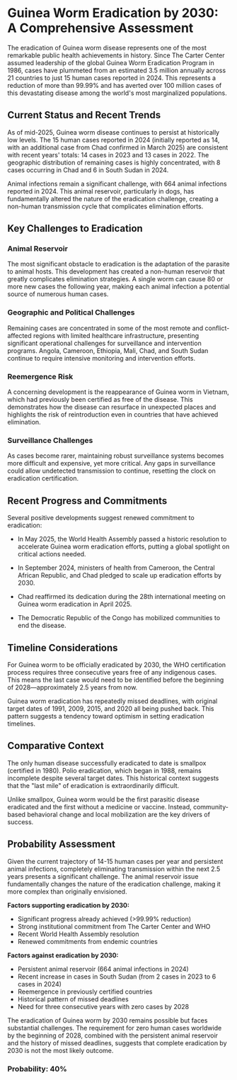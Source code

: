 # Guinea Worm Eradication by 2030: A Comprehensive Assessment

The eradication of Guinea worm disease represents one of the most remarkable public health achievements in history. Since The Carter Center assumed leadership of the global Guinea Worm Eradication Program in 1986, cases have plummeted from an estimated 3.5 million annually across 21 countries to just 15 human cases reported in 2024. This represents a reduction of more than 99.99% and has averted over 100 million cases of this devastating disease among the world's most marginalized populations.

## Current Status and Recent Trends

As of mid-2025, Guinea worm disease continues to persist at historically low levels. The 15 human cases reported in 2024 (initially reported as 14, with an additional case from Chad confirmed in March 2025) are consistent with recent years' totals: 14 cases in 2023 and 13 cases in 2022. The geographic distribution of remaining cases is highly concentrated, with 8 cases occurring in Chad and 6 in South Sudan in 2024.

Animal infections remain a significant challenge, with 664 animal infections reported in 2024. This animal reservoir, particularly in dogs, has fundamentally altered the nature of the eradication challenge, creating a non-human transmission cycle that complicates elimination efforts.

## Key Challenges to Eradication

### Animal Reservoir

The most significant obstacle to eradication is the adaptation of the parasite to animal hosts. This development has created a non-human reservoir that greatly complicates elimination strategies. A single worm can cause 80 or more new cases the following year, making each animal infection a potential source of numerous human cases.

### Geographic and Political Challenges

Remaining cases are concentrated in some of the most remote and conflict-affected regions with limited healthcare infrastructure, presenting significant operational challenges for surveillance and intervention programs. Angola, Cameroon, Ethiopia, Mali, Chad, and South Sudan continue to require intensive monitoring and intervention efforts.

### Reemergence Risk

A concerning development is the reappearance of Guinea worm in Vietnam, which had previously been certified as free of the disease. This demonstrates how the disease can resurface in unexpected places and highlights the risk of reintroduction even in countries that have achieved elimination.

### Surveillance Challenges

As cases become rarer, maintaining robust surveillance systems becomes more difficult and expensive, yet more critical. Any gaps in surveillance could allow undetected transmission to continue, resetting the clock on eradication certification.

## Recent Progress and Commitments

Several positive developments suggest renewed commitment to eradication:

- In May 2025, the World Health Assembly passed a historic resolution to accelerate Guinea worm eradication efforts, putting a global spotlight on critical actions needed.

- In September 2024, ministers of health from Cameroon, the Central African Republic, and Chad pledged to scale up eradication efforts by 2030.

- Chad reaffirmed its dedication during the 28th international meeting on Guinea worm eradication in April 2025.

- The Democratic Republic of the Congo has mobilized communities to end the disease.

## Timeline Considerations

For Guinea worm to be officially eradicated by 2030, the WHO certification process requires three consecutive years free of any indigenous cases. This means the last case would need to be identified before the beginning of 2028—approximately 2.5 years from now.

Guinea worm eradication has repeatedly missed deadlines, with original target dates of 1991, 2009, 2015, and 2020 all being pushed back. This pattern suggests a tendency toward optimism in setting eradication timelines.

## Comparative Context

The only human disease successfully eradicated to date is smallpox (certified in 1980). Polio eradication, which began in 1988, remains incomplete despite several target dates. This historical context suggests that the "last mile" of eradication is extraordinarily difficult.

Unlike smallpox, Guinea worm would be the first parasitic disease eradicated and the first without a medicine or vaccine. Instead, community-based behavioral change and local mobilization are the key drivers of success.

## Probability Assessment

Given the current trajectory of 14-15 human cases per year and persistent animal infections, completely eliminating transmission within the next 2.5 years presents a significant challenge. The animal reservoir issue fundamentally changes the nature of the eradication challenge, making it more complex than originally envisioned.

**Factors supporting eradication by 2030:**
- Significant progress already achieved (>99.99% reduction)
- Strong institutional commitment from The Carter Center and WHO
- Recent World Health Assembly resolution
- Renewed commitments from endemic countries

**Factors against eradication by 2030:**
- Persistent animal reservoir (664 animal infections in 2024)
- Recent increase in cases in South Sudan (from 2 cases in 2023 to 6 cases in 2024)
- Reemergence in previously certified countries
- Historical pattern of missed deadlines
- Need for three consecutive years with zero cases by 2028

The eradication of Guinea worm by 2030 remains possible but faces substantial challenges. The requirement for zero human cases worldwide by the beginning of 2028, combined with the persistent animal reservoir and the history of missed deadlines, suggests that complete eradication by 2030 is not the most likely outcome.

### Probability: 40%